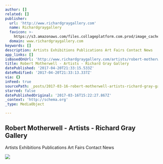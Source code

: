 ```yaml
---
author: []
related: []
publisher:
  url: 'http://www.richardgraygallery.com'
  name: Richardgraygallery
  favicon: >-
    https://s3.amazonaws.com/files.collageplatform.com.prod/image_cache/favicon/application/5761760584184e24248b4568/119179997a1b4a941daaf96d987c8021.png
  domain: www.richardgraygallery.com
keywords: []
description: Artists Exhibitions Publications Art Fairs Contact News
app_links: []
isBasedOnUrl: 'http://www.richardgraygallery.com/artists/robert-motherwell?view=slider#3'
title: Robert Motherwell - Artists - Richard Gray Gallery
datePublished: '2017-04-20T21:33:15.533Z'
dateModified: '2017-04-20T21:33:13.337Z'
via: {}
inFeed: true
sourcePath: _posts/2017-03-16-robert-motherwell-artists-richard-gray-gallery.md
starred: false
datePublishedOriginal: '2017-03-16T15:22:27.867Z'
_context: 'http://schema.org'
_type: MediaObject

---
```

<article style=""><h1>Robert Motherwell - Artists - Richard Gray Gallery</h1><p>Artists Exhibitions Publications Art Fairs Contact News</p><img src="https://s3.amazonaws.com/files.collageplatform.com.prod/image_cache/1010x580_fit/5761760584184e24248b4568/0c23382108696fbe3359ba2dd54c5c1a.jpg" /></article>